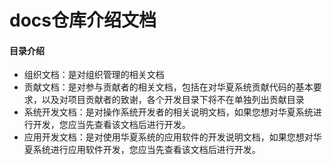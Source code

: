 # docs仓库介绍文档

#### 目录介绍
- 组织文档：是对组织管理的相关文档
- 贡献文档：是对参与贡献者的相关文档，包括在对华夏系统贡献代码的基本要求，以及对项目贡献者的致谢，各个开发目录下将不在单独列出贡献目录
- 系统开发文档：是对操作系统开发者的相关说明文档，如果您想对华夏系统进行开发，您应当先查看该文档后进行开发。
- 应用开发文档：是对使用华夏系统的应用软件的开发说明文档，如果您想对华夏系统进行应用软件开发，您应当先查看该文档后进行开发。
    
    


